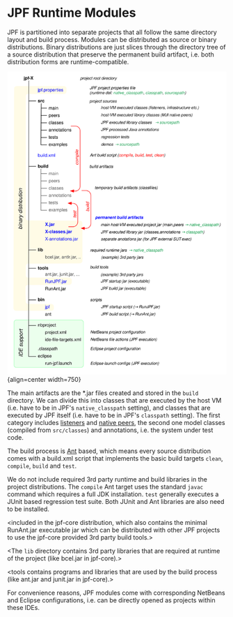 # JPF Runtime Modules #

JPF is partitioned into separate projects that all follow the same directory layout and build process. Modules can be distributed as source or binary distributions. Binary distributions are just slices through the directory tree of a source distribution that preserve the permanent build artifact, i.e. both distribution forms are runtime-compatible.

![Figure: JPF Modules](../graphics/jpf-project.svg){align=center width=750}
 
The main artifacts are the *.jar files created and stored in the `build` directory. We can divide this into classes that are executed by the host VM (i.e. have to be in JPF's `native_classpath` setting), and classes that are executed by JPF itself (i.e. have to be in JPF's `classpath` setting). The first category includes [listeners](listener) and [native peers](mji), the second one model classes (compiled from `src/classes`) and annotations, i.e. the system under test code.

The build process is [Ant](http://ant.apache.org/) based, which means every source distribution comes with a build.xml script that implements the basic build targets `clean`, `compile`, `build` and `test`.

We do not include required 3rd party runtime and build libraries in the project distributions.
The `compile` Ant target uses the standard `javac` command which requires a full JDK installation. `test` generally executes a JUnit based regression test suite. Both JUnit and Ant libraries are also need to be installed.

<included in the jpf-core distribution, which also contains the minimal RunAnt.jar executable jar which can be distributed with other JPF projects to use the jpf-core provided 3rd party build tools.>

<The `lib` directory contains 3rd party libraries that are required at runtime of the project (like bcel.jar in jpf-core).>

<tools contains programs and libraries that are used by the build process (like ant.jar and junit.jar in jpf-core).>

For convenience reasons, JPF modules come with corresponding NetBeans and Eclipse configurations, i.e. can be directly opened as projects within these IDEs.

